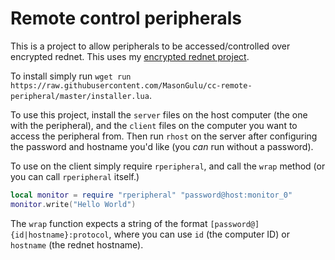 # Remote control peripherals
This is a project to allow peripherals to be accessed/controlled over encrypted rednet. This uses my [encrypted rednet project](https://github.com/MasonGulu/cc-rednet-encrypt).

To install simply run `wget run https://raw.githubusercontent.com/MasonGulu/cc-remote-peripheral/master/installer.lua`.

To use this project, install the `server` files on the host computer (the one with the peripheral), and the `client` files on the computer you want to access the peripheral from. Then run `rhost` on the server after configuring the password and hostname you'd like (you *can* run without a password).

To use on the client simply require `rperipheral`, and call the `wrap` method (or you can call `rperipheral` itself.)

```lua
local monitor = require "rperipheral" "password@host:monitor_0"
monitor.write("Hello World")
```

The `wrap` function expects a string of the format `[password@]{id|hostname}:protocol`, where you can use `id` (the computer ID) or `hostname` (the rednet hostname).